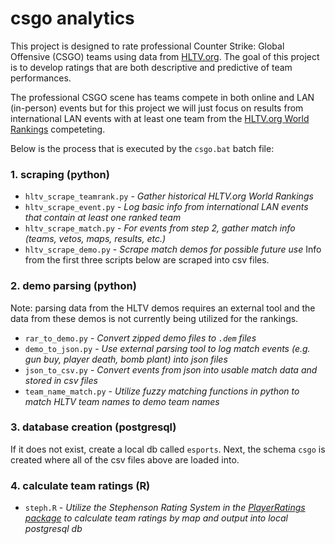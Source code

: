 # csgo analytics
This project is designed to rate professional Counter Strike: Global Offensive (CSGO) teams using data from [HLTV.org](http://www.hltv.org/). The goal of this project is to develop ratings that are both descriptive and predictive of team performances.

The professional CSGO scene has teams compete in both online and LAN (in-person) events but for this project we will just focus on results from international LAN events with at least one team from the [HLTV.org World Rankings](https://www.hltv.org/ranking/teams/2017/july/10) competeting.

Below is the process that is executed by the `csgo.bat` batch file:


### 1. scraping (python)
* `hltv_scrape_teamrank.py` - *Gather historical HLTV.org World Rankings*
* `hltv_scrape_event.py` - *Log basic info from international LAN events that contain at least one ranked team*
* `hltv_scrape_match.py` - *For events from step 2, gather match info (teams, vetos, maps, results, etc.)*
* `hltv_scrape_demo.py` - *Scrape match demos for possible future use*
Info from the first three scripts below are scraped into csv files.

### 2. demo parsing (python)
Note: parsing data from the HLTV demos requires an external tool and the data from these demos is not currently being utilized for the rankings.
* `rar_to_demo.py` - *Convert zipped demo files to `.dem` files*
* `demo_to_json.py` - *Use external parsing tool to log match events (e.g. gun buy, player death, bomb plant) into json files*
* `json_to_csv.py` - *Convert events from json into usable match data and stored in csv files*
* `team_name_match.py` - *Utilize fuzzy matching functions in python to match HLTV team names to demo team names*

### 3. database creation (postgresql)
If it does not exist, create a local db called `esports`. Next, the schema `csgo` is created where all of the csv files above are loaded into.

### 4. calculate team ratings (R)
* `steph.R` - *Utilize the Stephenson Rating System in the [PlayerRatings package](https://cran.r-project.org/web/packages/PlayerRatings/PlayerRatings.pdf) to calculate team ratings by map and output into local postgresql db*
